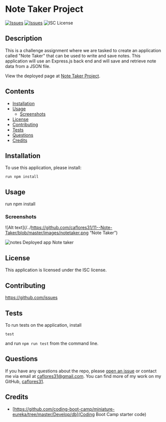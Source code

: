 # Note Taker Project
[![Issues](https://img.shields.io/github/issues/caflores31/https://github.com/caflores31/11--Note-Taker)](https://github.com/caflores31/https://github.com/caflores31/11--Note-Taker/issues) [![Issues](https://img.shields.io/github/contributors/caflores31/https://github.com/caflores31/11--Note-Taker)](https://github.com/caflores31/https://github.com/caflores31/11--Note-Taker/graphs/contributors) ![ISC License](https://img.shields.io/badge/license-ISC-blue)

## Description
This is a challenge assignment where we are tasked to create an application called "Note Taker" that can be used to write and save notes. This application will use an Express.js back end and will save and retrieve note data from a JSON file. 
          
View the deployed page at [Note Taker Project](https://notetaker1131.herokuapp.com/notes).
## Contents
* [Installation](#installation)
* [Usage](#usage)
   * [Screenshots](#screenshots)
* [License](#license)
* [Contributing](#contributing)
* [Tests](#tests)
* [Questions](#questions)
* [Credits](#credits)

## Installation
To use this application, please install: 
```
run npm install
```
  
## Usage
run npm install 
  
### Screenshots
![Alt text](/../https://github.com/caflores31/11--Note-Taker/blob/master/images/notetaker.png “Note Taker”)

![notes](https://notetaker1131.herokuapp.com/notes)
Deployed app Note taker

## License
This application is licensed under the ISC license.
  
## Contributing
https://github.com/issues
  
## Tests
To run tests on the application, install
```
test
```
and run `npm run test` from the command line.
  
## Questions
If you have any questions about the repo, please [open an issue](https://github.com/caflores31/https://github.com/caflores31/11--Note-Taker/issues) or contact me via email at caflores31@gmail.com. You can find more of my work on my GitHub, [caflores31](https://github.com/caflores31/).
  
## Credits
* [https://github.com/coding-boot-camp/miniature-eureka/tree/master/Develop/db](Coding Boot Camp starter code)

  
